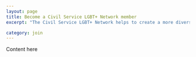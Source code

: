 ```yaml
---
layout: page
title: Become a Civil Service LGBT+ Network member
excerpt: "The Civil Service LGBT+ Network helps to create a more diverse, inclusive and equal place to work for lesbian, gay, bisexual and trans civil servants."

category: join
---
```


Content here